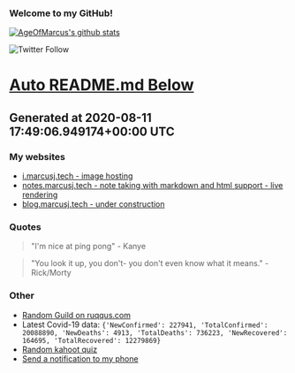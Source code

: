 
### Welcome to my GitHub!

[![AgeOfMarcus's github stats](https://github-readme-stats.vercel.app/api?username=AgeOfMarcus)](https://github.com/anuraghazra/github-readme-stats)

![Twitter Follow](https://img.shields.io/twitter/follow/pwned_by_marcus?style=for-the-badge)

# [Auto README.md Below](https://repl.it/@MarcusWeinberger/auto-git-readme)

## Generated at 2020-08-11 17:49:06.949174+00:00 UTC

### My websites

* [i.marcusj.tech - image hosting](https://i.marcusj.tech)
* [notes.marcusj.tech - note taking with markdown and html support - live rendering](https://notes.marcusj.tech)
* [blog.marcusj.tech - under construction](https://blog.marcusj.tech)

### Quotes

> "I'm nice at ping pong" - Kanye

> "You look it up, you don't- you don't even know what it means." - Rick/Morty

### Other

* [Random Guild on ruqqus.com](https://ruqqus.com/+blackpeopletwitter)
* Latest Covid-19 data: `{'NewConfirmed': 227941, 'TotalConfirmed': 20088890, 'NewDeaths': 4913, 'TotalDeaths': 736223, 'NewRecovered': 164695, 'TotalRecovered': 12279869}`
* [Random kahoot quiz](https://create.kahoot.it/details/java-functional-programming/62f9e300-47e1-4ca4-8c4d-f949ecec3e70)
* [Send a notification to my phone](https://maker.ifttt.com/trigger/notification/with/key/ctSGJtddpYuzo1mT-6gmRa?value1=GitHub)
